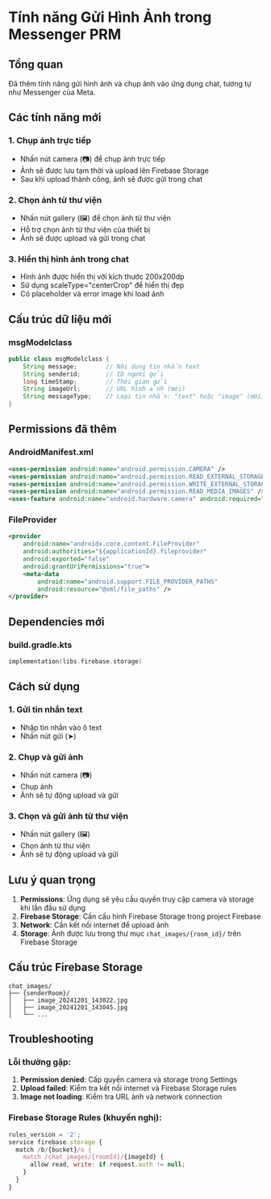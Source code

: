# Tính năng Gửi Hình Ảnh trong Messenger PRM

## Tổng quan
Đã thêm tính năng gửi hình ảnh và chụp ảnh vào ứng dụng chat, tương tự như Messenger của Meta.

## Các tính năng mới

### 1. Chụp ảnh trực tiếp
- Nhấn nút camera (📷) để chụp ảnh trực tiếp
- Ảnh sẽ được lưu tạm thời và upload lên Firebase Storage
- Sau khi upload thành công, ảnh sẽ được gửi trong chat

### 2. Chọn ảnh từ thư viện
- Nhấn nút gallery (🖼️) để chọn ảnh từ thư viện
- Hỗ trợ chọn ảnh từ thư viện của thiết bị
- Ảnh sẽ được upload và gửi trong chat

### 3. Hiển thị hình ảnh trong chat
- Hình ảnh được hiển thị với kích thước 200x200dp
- Sử dụng scaleType="centerCrop" để hiển thị đẹp
- Có placeholder và error image khi load ảnh

## Cấu trúc dữ liệu mới

### msgModelclass
```java
public class msgModelclass {
    String message;        // Nội dung tin nhắn text
    String senderid;       // ID người gửi
    long timeStamp;        // Thời gian gửi
    String imageUrl;       // URL hình ảnh (mới)
    String messageType;    // Loại tin nhắn: "text" hoặc "image" (mới)
}
```

## Permissions đã thêm

### AndroidManifest.xml
```xml
<uses-permission android:name="android.permission.CAMERA" />
<uses-permission android:name="android.permission.READ_EXTERNAL_STORAGE" />
<uses-permission android:name="android.permission.WRITE_EXTERNAL_STORAGE" />
<uses-permission android:name="android.permission.READ_MEDIA_IMAGES" />
<uses-feature android:name="android.hardware.camera" android:required="false" />
```

### FileProvider
```xml
<provider
    android:name="androidx.core.content.FileProvider"
    android:authorities="${applicationId}.fileprovider"
    android:exported="false"
    android:grantUriPermissions="true">
    <meta-data
        android:name="android.support.FILE_PROVIDER_PATHS"
        android:resource="@xml/file_paths" />
</provider>
```

## Dependencies mới

### build.gradle.kts
```kotlin
implementation(libs.firebase.storage)
```

## Cách sử dụng

### 1. Gửi tin nhắn text
- Nhập tin nhắn vào ô text
- Nhấn nút gửi (➤)

### 2. Chụp và gửi ảnh
- Nhấn nút camera (📷)
- Chụp ảnh
- Ảnh sẽ tự động upload và gửi

### 3. Chọn và gửi ảnh từ thư viện
- Nhấn nút gallery (🖼️)
- Chọn ảnh từ thư viện
- Ảnh sẽ tự động upload và gửi

## Lưu ý quan trọng

1. **Permissions**: Ứng dụng sẽ yêu cầu quyền truy cập camera và storage khi lần đầu sử dụng
2. **Firebase Storage**: Cần cấu hình Firebase Storage trong project Firebase
3. **Network**: Cần kết nối internet để upload ảnh
4. **Storage**: Ảnh được lưu trong thư mục `chat_images/{room_id}/` trên Firebase Storage

## Cấu trúc Firebase Storage
```
chat_images/
├── {senderRoom}/
│   ├── image_20241201_143022.jpg
│   ├── image_20241201_143045.jpg
│   └── ...
```

## Troubleshooting

### Lỗi thường gặp:
1. **Permission denied**: Cấp quyền camera và storage trong Settings
2. **Upload failed**: Kiểm tra kết nối internet và Firebase Storage rules
3. **Image not loading**: Kiểm tra URL ảnh và network connection

### Firebase Storage Rules (khuyến nghị):
```javascript
rules_version = '2';
service firebase.storage {
  match /b/{bucket}/o {
    match /chat_images/{roomId}/{imageId} {
      allow read, write: if request.auth != null;
    }
  }
}
``` 